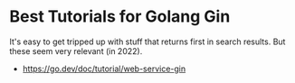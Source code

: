 # Best Tutorials for Golang Gin

It's easy to get tripped up with stuff that returns first in search
results. But these seem very relevant (in 2022).

* https://go.dev/doc/tutorial/web-service-gin
